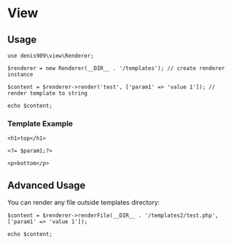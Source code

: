 # View

## Usage

```
use denis909\view\Renderer;

$renderer = new Renderer(__DIR__ . '/templates'); // create renderer instance

$content = $renderer->render('test', ['param1' => 'value 1']); // render template to string

echo $content;

```

### Template Example

```
<h1>top</h1>

<?= $param1;?>

<p>bottom</p>
```

## Advanced Usage

You can render any file outside templates directory:

```
$content = $renderer->renderFile(__DIR__ . '/templates2/test.php', ['param1' => 'value 1']);

echo $content; 
```
